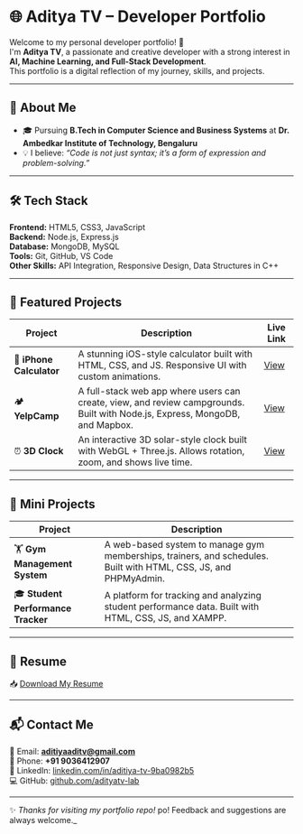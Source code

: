 # 🌐 Aditya TV – Developer Portfolio

Welcome to my personal developer portfolio! 🚀  
I'm **Aditya TV**, a passionate and creative developer with a strong interest in **AI, Machine Learning, and Full-Stack Development**.  
This portfolio is a digital reflection of my journey, skills, and projects.

---

## 🧠 About Me

- 🎓 Pursuing **B.Tech in Computer Science and Business Systems** at **Dr. Ambedkar Institute of Technology, Bengaluru**  
- 💡 I believe: _“Code is not just syntax; it’s a form of expression and problem-solving.”_  

---

## 🛠️ Tech Stack

**Frontend:** HTML5, CSS3, JavaScript  
**Backend:** Node.js, Express.js  
**Database:** MongoDB, MySQL  
**Tools:** Git, GitHub, VS Code  
**Other Skills:** API Integration, Responsive Design, Data Structures in C++

---

## 🚀 Featured Projects

| Project | Description | Live Link |
|---------|-------------|-----------|
| 🧮 **iPhone Calculator** | A stunning iOS-style calculator built with HTML, CSS, and JS. Responsive UI with custom animations. | [View](https://adityatv-lab.github.io/glass-calculator/) |
| 🏕️ **YelpCamp** | A full-stack web app where users can create, view, and review campgrounds. Built with Node.js, Express, MongoDB, and Mapbox. | [View](https://yelpcamp-z5vj.onrender.com) |
| ⏰ **3D Clock** | An interactive 3D solar-style clock built with WebGL + Three.js. Allows rotation, zoom, and shows live time. | [View](https://adityatv-lab.github.io/Clock-3d/) |

---

## 🧩 Mini Projects

| Project | Description |
|---------|-------------|
| 🏋️ **Gym Management System** | A web-based system to manage gym memberships, trainers, and schedules. Built with HTML, CSS, JS, and PHPMyAdmin. |
| 🎓 **Student Performance Tracker** | A platform for tracking and analyzing student performance data. Built with HTML, CSS, JS, and XAMPP. |

---

## 📄 Resume

📥 [Download My Resume](assets/cv.pdf)

---

## 📬 Contact Me

💌 Email: **aditiyaaditv@gmail.com**  
📱 Phone: **+91 9036412907**  
🔗 LinkedIn: [linkedin.com/in/aditiya-tv-9ba0982b5](https://www.linkedin.com/in/aditiya-tv-9ba0982b5/)  
💻 GitHub: [github.com/adityatv-lab](https://github.com/adityatv-lab)

---
✨ _Thanks for visiting my portfolio repo!_
po! Feedback and suggestions are always welcome._
